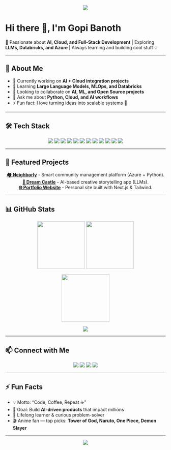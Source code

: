 <!-- Profile Banner -->
<p align="center">
  <img src="https://capsule-render.vercel.app/api?type=waving&color=gradient&height=200&section=header&text=Gopi%20Banoth&fontSize=40&fontColor=fff&animation=twinkling&fontAlignY=35"/>
</p>

# Hi there 👋, I'm Gopi Banoth

🚀 Passionate about **AI, Cloud, and Full-Stack Development** | Exploring **LLMs, Databricks, and Azure** | Always learning and building cool stuff 💡

---

## 🌟 About Me
- 🔭 Currently working on **AI + Cloud integration projects**
- 🌱 Learning **Large Language Models, MLOps, and Databricks**
- 👯 Looking to collaborate on **AI, ML, and Open Source projects**
- 💬 Ask me about **Python, Cloud, and AI workflows**
- ⚡ Fun fact: I love turning ideas into scalable systems 🤖

---

## 🛠️ Tech Stack
<p align="center">
  <!-- Languages -->
  <img src="https://img.shields.io/badge/Python-3776AB?style=for-the-badge&logo=python&logoColor=white"/>
  <img src="https://img.shields.io/badge/Java-007396?style=for-the-badge&logo=java&logoColor=white"/>
  <img src="https://img.shields.io/badge/JavaScript-F7DF1E?style=for-the-badge&logo=javascript&logoColor=black"/>
  <img src="https://img.shields.io/badge/TypeScript-3178C6?style=for-the-badge&logo=typescript&logoColor=white"/>

  <!-- Frameworks -->
  <img src="https://img.shields.io/badge/React-61DAFB?style=for-the-badge&logo=react&logoColor=black"/>
  <img src="https://img.shields.io/badge/Next.js-000000?style=for-the-badge&logo=next.js&logoColor=white"/>
  <img src="https://img.shields.io/badge/Flask-000000?style=for-the-badge&logo=flask&logoColor=white"/>
  <img src="https://img.shields.io/badge/Node.js-339933?style=for-the-badge&logo=nodedotjs&logoColor=white"/>

  <!-- Cloud & Tools -->
  <img src="https://img.shields.io/badge/Azure-0078D4?style=for-the-badge&logo=microsoftazure&logoColor=white"/>
  <img src="https://img.shields.io/badge/Databricks-FF3621?style=for-the-badge&logo=databricks&logoColor=white"/>
  <img src="https://img.shields.io/badge/Docker-2496ED?style=for-the-badge&logo=docker&logoColor=white"/>
  <img src="https://img.shields.io/badge/GitHub-181717?style=for-the-badge&logo=github&logoColor=white"/>
</p>

---

## 🚀 Featured Projects
<p align="center">
  <a href="https://github.com/GopiB9119/Neighborly"><b>🏘 Neighborly</b></a> - Smart community management platform (Azure + Python).<br>
  <a href="https://github.com/GopiB9119/Dream-Castle"><b>🏰 Dream Castle</b></a> - AI-based creative storytelling app (LLMs).<br>
  <a href="https://github.com/GopiB9119/Portfolio"><b>🌐 Portfolio Website</b></a> - Personal site built with Next.js & Tailwind.
</p>

---

## 📊 GitHub Stats
<p align="center">
  <img src="https://github-readme-stats-git-masterrstaa-rickstaa.vercel.app/api?username=GopiB9119&show_icons=true&theme=radical&hide_border=true" height="150"/>
  <img src="https://github-readme-stats-git-masterrstaa-rickstaa.vercel.app/api/top-langs/?username=GopiB9119&layout=compact&theme=radical&hide_border=true" height="150"/>
</p>

<p align="center">
  <img src="https://streak-stats.demolab.com?user=GopiB9119&theme=radical&hide_border=true" height="150"/>
</p>

<p align="center">
  <img src="https://github.com/GopiB9119/GopiB9119/blob/output/github-contribution-grid-snake.svg" />
</p>

---

## 📫 Connect with Me
<p align="center">
  <a href="mailto:banothgopikrishna19@gmail.com"><img src="https://img.shields.io/badge/Email-D14836?style=for-the-badge&logo=gmail&logoColor=white"/></a>
  <a href="https://www.linkedin.com/in/gopib-960965243/"><img src="https://img.shields.io/badge/LinkedIn-0077B5?style=for-the-badge&logo=linkedin&logoColor=white"/></a>
  <a href="https://github.com/GopiB9119"><img src="https://img.shields.io/badge/GitHub-000000?style=for-the-badge&logo=github&logoColor=white"/></a>
  <a href="https://gopiportfolio-cvc4e8emamgtbac8.centralindia-01.azurewebsites.net/"><img src="https://img.shields.io/badge/Portfolio-FF7139?style=for-the-badge&logo=Firefox-Browser&logoColor=white"/></a>
</p>

---

## ⚡ Fun Facts
- 💡 Motto: “Code, Coffee, Repeat ☕”
- 🎯 Goal: Build **AI-driven products** that impact millions
- 📖 Lifelong learner & curious problem-solver
- 🎬 Anime fan — top picks: **Tower of God, Naruto, One Piece, Demon Slayer**

---

<!-- Footer -->
<p align="center">
  <img src="https://capsule-render.vercel.app/api?type=waving&color=gradient&height=150&section=footer"/>
</p>
